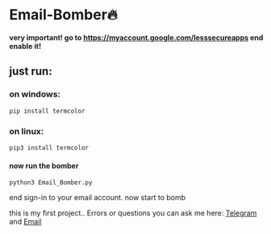 # Email-Bomber🔥

**very important! go to https://myaccount.google.com/lesssecureapps end enable it!**

## just run:

### on windows:
```
pip install termcolor
```
### on linux:
```
pip3 install termcolor
```

#### now run the bomber

```
python3 Email_Bomber.py
```
end sign-in to your email account.
now start to bomb

this is my first project..
Errors or questions you can ask me here: [Telegram](https://t.me/Successfully_deleted) and [Email](mailto:sslwm2362@gmail.com)

